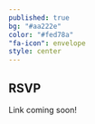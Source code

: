 ```yaml
---
published: true
bg: "#aa222e"
color: "#fed78a"
"fa-icon": envelope
style: center
---
```

















## RSVP

Link coming soon!

